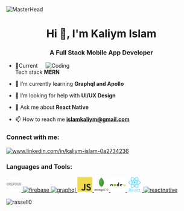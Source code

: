 ![MasterHead](https://media.licdn.com/dms/image/D4D12AQG1-1xLPzoLsw/article-cover_image-shrink_600_2000/0/1653971382299?e=2147483647&v=beta&t=sAo-4ZNUKeumSJT2alOBWHjxxYaIzckVDLNoQtKUPY8)

<h1 align="center">Hi 👋, I'm Kaliym Islam</h1>
<h3 align="center">A Full Stack Mobile App Developer</h3>
<img align="right" alt="Coding" width="400" src="https://www.icegif.com/wp-content/uploads/2023/05/icegif-567.gif">

- 🔭Current Tech stack **MERN**

- 🌱 I’m currently learning **Graphql and Apollo**

- 🤝 I’m looking for help with **UI/UX Design**

- 💬 Ask me about **React Native**

- 📫 How to reach me **islamkaliym@gmail.com**

<h3 align="left">Connect with me:</h3>
<p align="left">
<a href="https://linkedin.com/in/www.linkedin.com/in/kaliym-islam-0a2734236" target="blank"><img align="center" src="https://raw.githubusercontent.com/rahuldkjain/github-profile-readme-generator/master/src/images/icons/Social/linked-in-alt.svg" alt="www.linkedin.com/in/kaliym-islam-0a2734236" height="30" width="40" /></a>
</p>

<h3 align="left">Languages and Tools:</h3>
<p align="left"> <a href="https://expressjs.com" target="_blank" rel="noreferrer"> <img src="https://raw.githubusercontent.com/devicons/devicon/master/icons/express/express-original-wordmark.svg" alt="express" width="40" height="40"/> </a> <a href="https://firebase.google.com/" target="_blank" rel="noreferrer"> <img src="https://www.vectorlogo.zone/logos/firebase/firebase-icon.svg" alt="firebase" width="40" height="40"/> </a> <a href="https://graphql.org" target="_blank" rel="noreferrer"> <img src="https://www.vectorlogo.zone/logos/graphql/graphql-icon.svg" alt="graphql" width="40" height="40"/> </a> <a href="https://developer.mozilla.org/en-US/docs/Web/JavaScript" target="_blank" rel="noreferrer"> <img src="https://raw.githubusercontent.com/devicons/devicon/master/icons/javascript/javascript-original.svg" alt="javascript" width="40" height="40"/> </a> <a href="https://www.mongodb.com/" target="_blank" rel="noreferrer"> <img src="https://raw.githubusercontent.com/devicons/devicon/master/icons/mongodb/mongodb-original-wordmark.svg" alt="mongodb" width="40" height="40"/> </a> <a href="https://nodejs.org" target="_blank" rel="noreferrer"> <img src="https://raw.githubusercontent.com/devicons/devicon/master/icons/nodejs/nodejs-original-wordmark.svg" alt="nodejs" width="40" height="40"/> </a> <a href="https://reactjs.org/" target="_blank" rel="noreferrer"> <img src="https://raw.githubusercontent.com/devicons/devicon/master/icons/react/react-original-wordmark.svg" alt="react" width="40" height="40"/> </a> <a href="https://reactnative.dev/" target="_blank" rel="noreferrer"> <img src="https://reactnative.dev/img/header_logo.svg" alt="reactnative" width="40" height="40"/> </a> </p>

<p><img align="center" src="https://github-readme-stats.vercel.app/api/top-langs?username=rassell0&show_icons=true&locale=en&layout=compact" alt="rassell0" /></p>
